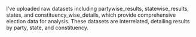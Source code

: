 I've uploaded raw datasets including partywise_results, statewise_results, states, and constituency_wise_details, which provide comprehensive election data for analysis. These datasets are interrelated, detailing results by party, state, and constituency.
